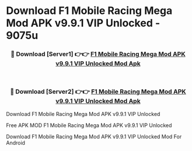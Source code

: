 # Download F1 Mobile Racing Mega Mod APK v9.9.1 VIP Unlocked - 9075u



<div align="center">
<h3>🔴 Download [Server1] 👉👉 <a href="https://momento.my/?title=F1_Mobile_Racing_Mega_Mod_APK_v9.9.1_VIP_Unlocked">F1 Mobile Racing Mega Mod APK v9.9.1 VIP Unlocked Mod Apk</a></h3><br>

<h3>🔴 Download [Server2] 👉👉 <a href="https://momento.my/?title=F1_Mobile_Racing_Mega_Mod_APK_v9.9.1_VIP_Unlocked">F1 Mobile Racing Mega Mod APK v9.9.1 VIP Unlocked Mod Apk</a></h3>
</div>



Download F1 Mobile Racing Mega Mod APK v9.9.1 VIP Unlocked 

Free APK MOD F1 Mobile Racing Mega Mod APK v9.9.1 VIP Unlocked 

Download F1 Mobile Racing Mega Mod APK v9.9.1 VIP Unlocked Mod For Android
